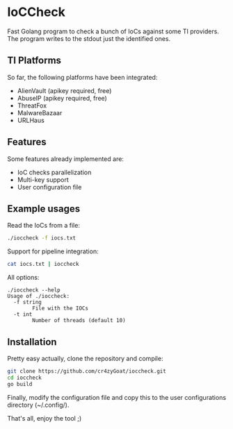 # IoCCheck

Fast Golang program to check a bunch of IoCs against some TI providers. The program writes to the stdout just the identified ones.

## TI Platforms

So far, the following platforms have been integrated:
- AlienVault (apikey required, free)
- AbuseIP (apikey required, free)
- ThreatFox
- MalwareBazaar
- URLHaus

## Features

Some features already implemented are:
- IoC checks parallelization
- Multi-key support
- User configuration file

## Example usages

Read the IoCs from a file:

```bash
./ioccheck -f iocs.txt
```

Support for pipeline integration:

```bash
cat iocs.txt | ioccheck
```

All options:

```
./ioccheck --help
Usage of ./ioccheck:
  -f string
    	File with the IOCs
  -t int
    	Number of threads (default 10)
```

## Installation

Pretty easy actually, clone the repository and compile:

```bash
git clone https://github.com/cr4zyGoat/ioccheck.git
cd ioccheck
go build
```

Finally, modify the configuration file and copy this to the user configurations directory (~/.config/).

That's all, enjoy the tool ;)
